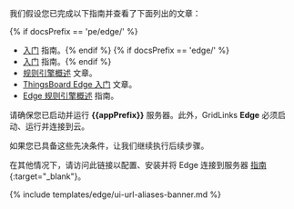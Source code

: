 我们假设您已完成以下指南并查看了下面列出的文章：

{% if docsPrefix == 'pe/edge/' %}
* [入门](/docs/getting-started-guides/helloworld-pe/) 指南。{% endif %}
{% if docsPrefix == 'edge/' %}
* [入门](/docs/getting-started-guides/helloworld/) 指南。{% endif %}
* [规则引擎概述](/docs/{{cloudDocsPrefix}}user-guide/rule-engine-2-0/overview/) 文章。
* [ThingsBoard Edge 入门](/docs/{{docsPrefix}}getting-started/) 文章。
* [Edge 规则引擎概述](/docs/{{docsPrefix}}rule-engine/general/) 指南。

请确保您已启动并运行 **{{appPrefix}}** 服务器。此外，GridLinks **Edge** 必须启动、运行并连接到云。

如果您已具备这些先决条件，让我们继续执行后续步骤。

在其他情况下，请访问此链接以配置、安装并将 Edge 连接到服务器 [指南](/docs/user-guide/install/{{docsPrefix}}installation-options/){:target="_blank"}。

{% include templates/edge/ui-url-aliases-banner.md %}